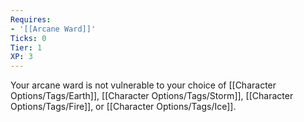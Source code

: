 ```yaml
---
Requires:
- '[[Arcane Ward]]'
Ticks: 0
Tier: 1
XP: 3
---
```


Your arcane ward is not vulnerable to your choice of [[Character Options/Tags/Earth]], [[Character Options/Tags/Storm]], [[Character Options/Tags/Fire]], or [[Character Options/Tags/Ice]].